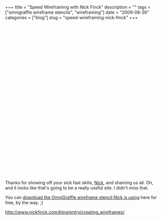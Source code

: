 +++
title = "Speed Wireframing with Nick Finck"
description = ""
tags = ["omnigraffle wireframe stencils", "wireframing"]
date = "2009-08-26"
categories = ["blog"]
slug = "speed-wireframing-nick-finck"
+++



  <div class="video">
<object width="610" height="493"><param name="movie" value="http://www.youtube.com/v/PWEKzTjrktA&amp;rel=0&amp;color1=0xb1b1b1&amp;color2=0xcfcfcf&amp;hl=en&amp;feature=player_embedded&amp;fs=1"></param><param name="allowFullScreen" value="true"></param><param name="allowScriptAccess" value="always"></param><embed src="http://www.youtube.com/v/PWEKzTjrktA&amp;rel=0&amp;color1=0xb1b1b1&amp;color2=0xcfcfcf&amp;hl=en&amp;feature=player_embedded&amp;fs=1" type="application/x-shockwave-flash" allowfullscreen="true" allowScriptAccess="always" width="610" height="493"></embed></object></div>
<p>Thanks for showing off your sick fast skills, <a href="http://www.nickfinck.com/blog/entry/creating_wireframes/">Nick</a>, and shaming us all. Oh, and it looks like that's going to be a really useful site. I didn't miss that.</p>
<p>You can <a href="../tools/omnigraffle-wireframe-stencils.html">download the OmniGraffle wireframe stencil Nick is using</a> here for free, by the way. ;)</p>
    
  <a href="http://www.nickfinck.com/blog/entry/creating_wireframes/">http://www.nickfinck.com/blog/entry/creating_wireframes/</a>
